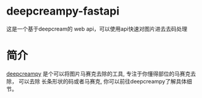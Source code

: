 # deepcreampy-fastapi
这是一个基于deepcream的 web api，可以使用api快速对图片进去去码处理

# 简介
<a  href="https://github.com/cookieY/DeepCreamPy">deepcreampy</a> 是个可以将图片马赛克去除的工具, 专注于你懂得部位的马赛克去除， 可以去除 长条形状的码或者马赛克, 你可以前往deepcreampy了解具体细节。 
